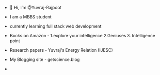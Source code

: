 - 👋 Hi, I’m @Yuvraj-Rajpoot
- I am a MBBS student
- currently learning full stack web development
- Books on Amazon - 1.explore your intelligence 2.Geniuses 3. Intelligence point
- Research papers - Yuvraj's Energy Relation (IJESC)
- My Blogging site - getscience.blog

- 

<!---
Yuvraj-Rajpoot/Yuvraj-Rajpoot is a ✨ special ✨ repository because its `README.md` (this file) appears on your GitHub profile.
You can click the Preview link to take a look at your changes.
--->
